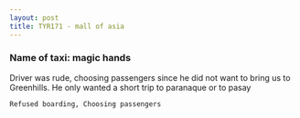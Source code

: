 ```yaml
---
layout: post
title: TYR171 - mall of asia
---
```


### Name of taxi: magic hands

Driver was rude, choosing passengers since he did not want to bring us to Greenhills. He only wanted a short trip to paranaque or to pasay

```Refused boarding, Choosing passengers```
